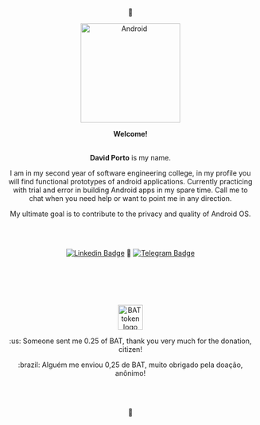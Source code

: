 <div align="center">
<p>💚</p>
  
<img alt="Android" width="200" height="200" src="https://media.giphy.com/media/Y4bzv6DYbYzy8jDnoW/giphy.gif"> 

<strong>Welcome!</strong>
<br></br>
  
<p>
<strong>David Porto</strong> is my name.
<p>I am in my second year of software engineering college, in my profile you will find functional prototypes of android applications. Currently practicing with trial and error in building Android apps in my spare time. 
Call me to chat when you need help or want to point me in any direction.
</p>
<p>My ultimate goal is to contribute to the privacy and quality of Android OS.</p>


<br></br>


[![Linkedin Badge](https://img.shields.io/badge/-LinkedIn-0a66c2?style=flat-square&logo=Linkedin&logoColor=white)](https://linkedin.com/in/david-porto) 🔷
[![Telegram Badge](https://img.shields.io/badge/-Telegram-0088cc?style=flat-square&logo=Telegram&logoColor=white)](https://t.me/davideeh)

<!--![Languages](https://github-readme-stats.vercel.app/api/top-langs/?username=androidavid&theme=white)-->


<br></br>
<br></br>

<img alt="BAT token logo" width="50" heigth="50" src="https://www.coinopsy.com/media/img/quality_logo/Basic_Attention_Token.png">


<p>:us: Someone sent me 0.25 of BAT, thank you very much for the donation, citizen!</p>
<p>:brazil: Alguém me enviou 0,25 de BAT, muito obrigado pela doação, anônimo!</p>  


<br></br>


🌹
</div>
